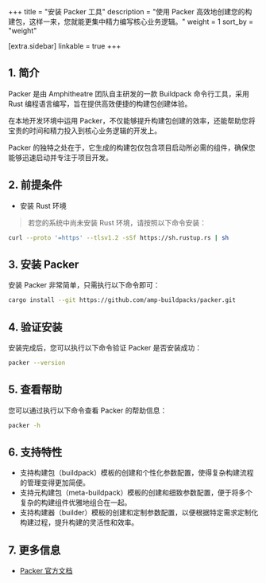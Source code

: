 +++
title = "安装 Packer 工具"
description = "使用 Packer 高效地创建您的构建包，这样一来，您就能更集中精力编写核心业务逻辑。"
weight = 1
sort_by = "weight"

[extra.sidebar]
linkable = true
+++

## 1. 简介

Packer 是由 Amphitheatre 团队自主研发的一款 Buildpack 命令行工具，采用 Rust 编程语言编写，旨在提供高效便捷的构建包创建体验。

在本地开发环境中运用 Packer，不仅能够提升构建包创建的效率，还能帮助您将宝贵的时间和精力投入到核心业务逻辑的开发上。

Packer 的独特之处在于，它生成的构建包仅包含项目启动所必需的组件，确保您能够迅速启动并专注于项目开发。

## 2. 前提条件

- 安装 Rust 环境

> 若您的系统中尚未安装 Rust 环境，请按照以下命令安装：

```bash
curl --proto '=https' --tlsv1.2 -sSf https://sh.rustup.rs | sh
```

## 3. 安装 Packer

安装 Packer 非常简单，只需执行以下命令即可：

```bash
cargo install --git https://github.com/amp-buildpacks/packer.git
```

## 4. 验证安装

安装完成后，您可以执行以下命令验证 Packer 是否安装成功：

```bash
packer --version
```

## 5. 查看帮助

您可以通过执行以下命令查看 Packer 的帮助信息：

```bash
packer -h
```

## 6. 支持特性

- 支持构建包（buildpack）模板的创建和个性化参数配置，使得复杂构建流程的管理变得更加简便。
- 支持元构建包（meta-buildpack）模板的创建和细致参数配置，便于将多个复杂的构建组件优雅地组合在一起。
- 支持构建器（builder）模板的创建和定制参数配置，以便根据特定需求定制化构建过程，提升构建的灵活性和效率。

## 7. 更多信息

- [Packer 官方文档](https://github.com/amp-buildpacks/packer)
